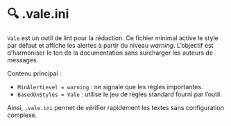# 🔍 .vale.ini

`Vale` est un outil de lint pour la rédaction. Ce fichier minimal active le style par défaut et affiche les alertes à partir du niveau *warning*. L’objectif est d’harmoniser le ton de la documentation sans surcharger les auteurs de messages.

Contenu principal :
- `MinAlertLevel = warning` : ne signale que les règles importantes.
- `BasedOnStyles = Vale` : utilise le jeu de règles standard fourni par l’outil.

Ainsi, `.vale.ini` permet de vérifier rapidement les textes sans configuration complexe.
